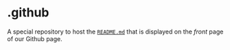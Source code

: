 # .github
A special repository to host the [`README.md`](profile/README.md) that is displayed on the *front* page of our Github page.
